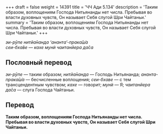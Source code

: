 +++
draft = false
weight = 14391
title = 'ЧЧ Ади 5.134'
description = 'Таким образом, воплощениям Господа Нитьянанды нет числа. Пребывая во власти духовных чувств, Он называет Себя слугой Шри Чайтаньи.'
summary = 'Таким образом, воплощениям Господа Нитьянанды нет числа. Пребывая во власти духовных чувств, Он называет Себя слугой Шри Чайтаньи.'
+++

_эи-рӯпе нитйа̄нанда ‘ананта’-прака̄ш́а  
сеи-бха̄ве — кахе мун̃и чаитанйера да̄са_

## Пословный перевод

_эи_\-_рӯпе_ — таким образом; _нитйа̄нанда_ — Господь Нитьянанда; _ананта_\-_прака̄ш́а_ — бесчисленные воплощения; _сеи_\-_бхаве_ — с тем трансцендентным чувством; _кахе_ — говорит; _мун̃и_ — Я; _чаитанйера_ _да̄са_ — слуга Господа Чайтаньи.

## Перевод

**Таким образом, воплощениям Господа Нитьянанды нет числа. Пребывая во власти духовных чувств, Он называет Себя слугой Шри Чайтаньи.**
